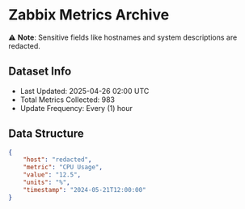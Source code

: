 # Zabbix Metrics Archive

⚠️ **Note**: Sensitive fields like hostnames and system descriptions are redacted.

## Dataset Info
- Last Updated: 2025-04-26 02:00 UTC
- Total Metrics Collected: 983
- Update Frequency: Every (1) hour

## Data Structure
```json
{
    "host": "redacted",
    "metric": "CPU Usage",
    "value": "12.5",
    "units": "%",
    "timestamp": "2024-05-21T12:00:00"
}
```

